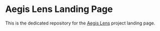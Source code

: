 # Aegis Lens Landing Page
This is the dedicated repository for the [Aegis Lens](https://github.com/anonyd0go/aegis_lens) project landing page.
